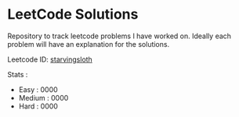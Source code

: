# LeetCode Solutions

Repository to track leetcode problems I have worked on.
Ideally each problem will have an explanation for the solutions.

Leetcode ID: [starvingsloth](https://leetcode.com/starvingsloth/)

Stats :
* Easy		: 0000
* Medium 	: 0000
* Hard		: 0000

